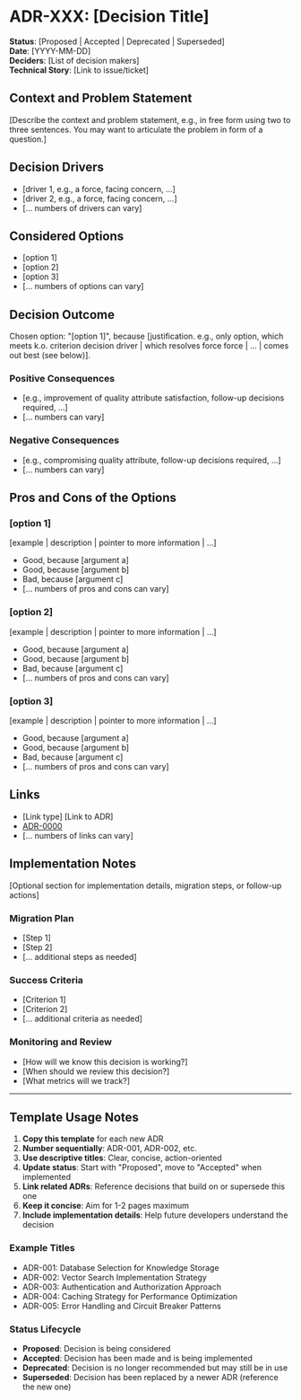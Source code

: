 # ADR-XXX: [Decision Title]

**Status**: [Proposed | Accepted | Deprecated | Superseded]  
**Date**: [YYYY-MM-DD]  
**Deciders**: [List of decision makers]  
**Technical Story**: [Link to issue/ticket]

## Context and Problem Statement

[Describe the context and problem statement, e.g., in free form using two to three sentences. You may want to articulate the problem in form of a question.]

## Decision Drivers

* [driver 1, e.g., a force, facing concern, …]
* [driver 2, e.g., a force, facing concern, …]
* [… numbers of drivers can vary]

## Considered Options

* [option 1]
* [option 2]
* [option 3]
* [… numbers of options can vary]

## Decision Outcome

Chosen option: "[option 1]", because [justification. e.g., only option, which meets k.o. criterion decision driver | which resolves force force | … | comes out best (see below)].

### Positive Consequences

* [e.g., improvement of quality attribute satisfaction, follow-up decisions required, …]
* [… numbers can vary]

### Negative Consequences

* [e.g., compromising quality attribute, follow-up decisions required, …]
* [… numbers can vary]

## Pros and Cons of the Options

### [option 1]

[example | description | pointer to more information | …]

* Good, because [argument a]
* Good, because [argument b]
* Bad, because [argument c]
* [… numbers of pros and cons can vary]

### [option 2]

[example | description | pointer to more information | …]

* Good, because [argument a]
* Good, because [argument b]
* Bad, because [argument c]
* [… numbers of pros and cons can vary]

### [option 3]

[example | description | pointer to more information | …]

* Good, because [argument a]
* Good, because [argument b]
* Bad, because [argument c]
* [… numbers of pros and cons can vary]

## Links

* [Link type] [Link to ADR] <!-- example: Refines [ADR-0005](0005-example.md) -->
* [ADR-0000](0000-use-markdown-architectural-decision-records.md) <!-- example: -->
* [… numbers of links can vary]

## Implementation Notes

[Optional section for implementation details, migration steps, or follow-up actions]

### Migration Plan
* [Step 1]
* [Step 2]
* [… additional steps as needed]

### Success Criteria
* [Criterion 1]
* [Criterion 2]
* [… additional criteria as needed]

### Monitoring and Review
* [How will we know this decision is working?]
* [When should we review this decision?]
* [What metrics will we track?]

---

## Template Usage Notes

1. **Copy this template** for each new ADR
2. **Number sequentially**: ADR-001, ADR-002, etc.
3. **Use descriptive titles**: Clear, concise, action-oriented
4. **Update status**: Start with "Proposed", move to "Accepted" when implemented
5. **Link related ADRs**: Reference decisions that build on or supersede this one
6. **Keep it concise**: Aim for 1-2 pages maximum
7. **Include implementation details**: Help future developers understand the decision

### Example Titles
* ADR-001: Database Selection for Knowledge Storage
* ADR-002: Vector Search Implementation Strategy
* ADR-003: Authentication and Authorization Approach
* ADR-004: Caching Strategy for Performance Optimization
* ADR-005: Error Handling and Circuit Breaker Patterns

### Status Lifecycle
* **Proposed**: Decision is being considered
* **Accepted**: Decision has been made and is being implemented
* **Deprecated**: Decision is no longer recommended but may still be in use
* **Superseded**: Decision has been replaced by a newer ADR (reference the new one)